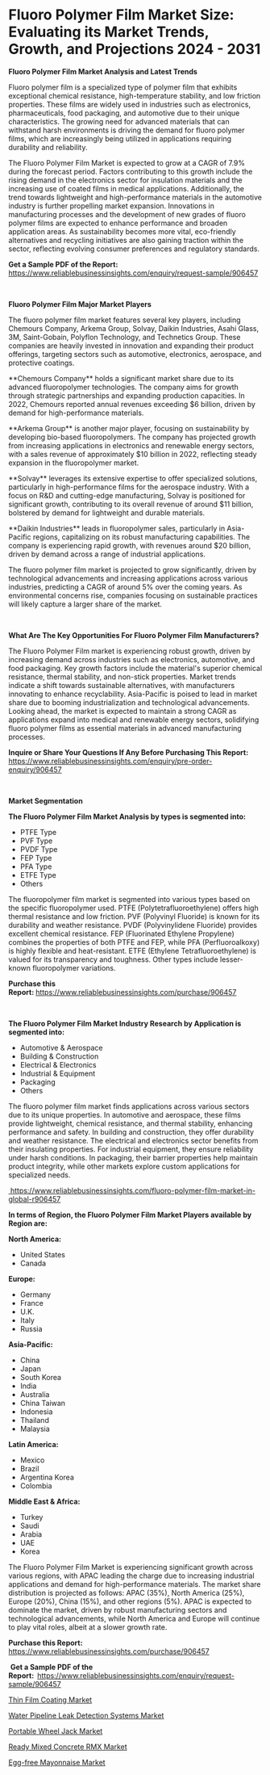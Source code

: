 <p><h1>Fluoro Polymer Film Market Size: Evaluating its Market Trends, Growth, and Projections 2024 - 2031</h1></p><p><strong>Fluoro Polymer Film Market Analysis and Latest Trends</strong></p>
<p><p>Fluoro polymer film is a specialized type of polymer film that exhibits exceptional chemical resistance, high-temperature stability, and low friction properties. These films are widely used in industries such as electronics, pharmaceuticals, food packaging, and automotive due to their unique characteristics. The growing need for advanced materials that can withstand harsh environments is driving the demand for fluoro polymer films, which are increasingly being utilized in applications requiring durability and reliability.</p><p>The Fluoro Polymer Film Market is expected to grow at a CAGR of 7.9% during the forecast period. Factors contributing to this growth include the rising demand in the electronics sector for insulation materials and the increasing use of coated films in medical applications. Additionally, the trend towards lightweight and high-performance materials in the automotive industry is further propelling market expansion. Innovations in manufacturing processes and the development of new grades of fluoro polymer films are expected to enhance performance and broaden application areas. As sustainability becomes more vital, eco-friendly alternatives and recycling initiatives are also gaining traction within the sector, reflecting evolving consumer preferences and regulatory standards.</p></p>
<p><strong>Get a Sample PDF of the Report:&nbsp;</strong> <a href="https://www.reliablebusinessinsights.com/enquiry/request-sample/906457?utm_campaign=57&utm_medium=2&utm_source=Github&utm_content=ia&utm_term=03122024&utm_id=fluoro-polymer-film">https://www.reliablebusinessinsights.com/enquiry/request-sample/906457</a></p>
<p>&nbsp;</p>
<p><strong>Fluoro Polymer Film Major Market Players</strong></p>
<p><p>The fluoro polymer film market features several key players, including Chemours Company, Arkema Group, Solvay, Daikin Industries, Asahi Glass, 3M, Saint-Gobain, Polyflon Technology, and Technetics Group. These companies are heavily invested in innovation and expanding their product offerings, targeting sectors such as automotive, electronics, aerospace, and protective coatings.</p><p>**Chemours Company** holds a significant market share due to its advanced fluoropolymer technologies. The company aims for growth through strategic partnerships and expanding production capacities. In 2022, Chemours reported annual revenues exceeding $6 billion, driven by demand for high-performance materials.</p><p>**Arkema Group** is another major player, focusing on sustainability by developing bio-based fluoropolymers. The company has projected growth from increasing applications in electronics and renewable energy sectors, with a sales revenue of approximately $10 billion in 2022, reflecting steady expansion in the fluoropolymer market.</p><p>**Solvay** leverages its extensive expertise to offer specialized solutions, particularly in high-performance films for the aerospace industry. With a focus on R&D and cutting-edge manufacturing, Solvay is positioned for significant growth, contributing to its overall revenue of around $11 billion, bolstered by demand for lightweight and durable materials.</p><p>**Daikin Industries** leads in fluoropolymer sales, particularly in Asia-Pacific regions, capitalizing on its robust manufacturing capabilities. The company is experiencing rapid growth, with revenues around $20 billion, driven by demand across a range of industrial applications.</p><p>The fluoro polymer film market is projected to grow significantly, driven by technological advancements and increasing applications across various industries, predicting a CAGR of around 5% over the coming years. As environmental concerns rise, companies focusing on sustainable practices will likely capture a larger share of the market.</p></p>
<p>&nbsp;</p>
<p><strong>What Are The Key Opportunities For Fluoro Polymer Film Manufacturers?</strong></p>
<p><p>The Fluoro Polymer Film market is experiencing robust growth, driven by increasing demand across industries such as electronics, automotive, and food packaging. Key growth factors include the material's superior chemical resistance, thermal stability, and non-stick properties. Market trends indicate a shift towards sustainable alternatives, with manufacturers innovating to enhance recyclability. Asia-Pacific is poised to lead in market share due to booming industrialization and technological advancements. Looking ahead, the market is expected to maintain a strong CAGR as applications expand into medical and renewable energy sectors, solidifying fluoro polymer films as essential materials in advanced manufacturing processes.</p></p>
<p><strong>Inquire or Share Your Questions If Any Before Purchasing This Report:</strong> <a href="https://www.reliablebusinessinsights.com/enquiry/pre-order-enquiry/906457?utm_campaign=57&utm_medium=2&utm_source=Github&utm_content=ia&utm_term=03122024&utm_id=fluoro-polymer-film">https://www.reliablebusinessinsights.com/enquiry/pre-order-enquiry/906457</a></p>
<p>&nbsp;</p>
<p><strong>Market Segmentation</strong></p>
<p><strong>The Fluoro Polymer Film Market Analysis by types is segmented into:</strong></p>
<p><ul><li>PTFE Type</li><li>PVF Type</li><li>PVDF Type</li><li>FEP Type</li><li>PFA Type</li><li>ETFE Type</li><li>Others</li></ul></p>
<p><p>The fluoropolymer film market is segmented into various types based on the specific fluoropolymer used. PTFE (Polytetrafluoroethylene) offers high thermal resistance and low friction. PVF (Polyvinyl Fluoride) is known for its durability and weather resistance. PVDF (Polyvinylidene Fluoride) provides excellent chemical resistance. FEP (Fluorinated Ethylene Propylene) combines the properties of both PTFE and FEP, while PFA (Perfluoroalkoxy) is highly flexible and heat-resistant. ETFE (Ethylene Tetrafluoroethylene) is valued for its transparency and toughness. Other types include lesser-known fluoropolymer variations.</p></p>
<p><strong>Purchase this Report:&nbsp;</strong><a href="https://www.reliablebusinessinsights.com/purchase/906457?utm_campaign=57&utm_medium=2&utm_source=Github&utm_content=ia&utm_term=03122024&utm_id=fluoro-polymer-film">https://www.reliablebusinessinsights.com/purchase/906457</a></p>
<p>&nbsp;</p>
<p><strong>The Fluoro Polymer Film Market Industry Research by Application is segmented into:</strong></p>
<p><ul><li>Automotive & Aerospace</li><li>Building & Construction</li><li>Electrical & Electronics</li><li>Industrial & Equipment</li><li>Packaging</li><li>Others</li></ul></p>
<p><p>The fluoro polymer film market finds applications across various sectors due to its unique properties. In automotive and aerospace, these films provide lightweight, chemical resistance, and thermal stability, enhancing performance and safety. In building and construction, they offer durability and weather resistance. The electrical and electronics sector benefits from their insulating properties. For industrial equipment, they ensure reliability under harsh conditions. In packaging, their barrier properties help maintain product integrity, while other markets explore custom applications for specialized needs.</p></p>
<p><a href="https://www.reliablebusinessinsights.com/fluoro-polymer-film-market-in-global-r906457?utm_campaign=57&utm_medium=2&utm_source=Github&utm_content=ia&utm_term=03122024&utm_id=fluoro-polymer-film">&nbsp;https://www.reliablebusinessinsights.com/fluoro-polymer-film-market-in-global-r906457</a></p>
<p><strong>In terms of Region, the Fluoro Polymer Film Market Players available by Region are:</strong></p>
<p>
    <p> <strong> North America: </strong>
        <ul>
            <li>United States</li>
            <li>Canada</li>
        </ul>
        </p> 
    <p> <strong> Europe: </strong>
        <ul>
            <li>Germany</li>
            <li>France</li>
            <li>U.K.</li>
            <li>Italy</li>
            <li>Russia</li>
        </ul>
        </p> 
    <p> <strong> Asia-Pacific: </strong>
        <ul>
            <li>China</li>
            <li>Japan</li>
            <li>South Korea</li>
            <li>India</li>
            <li>Australia</li>
            <li>China Taiwan</li>
            <li>Indonesia</li>
            <li>Thailand</li>
            <li>Malaysia</li>
        </ul>
        </p> 
    <p> <strong> Latin America: </strong>
        <ul>
            <li>Mexico</li>
            <li>Brazil</li>
            <li>Argentina Korea</li>
            <li>Colombia</li>
        </ul>
        </p> 
    <p> <strong> Middle East & Africa: </strong>
        <ul>
            <li>Turkey</li>
            <li>Saudi</li>
            <li>Arabia</li>
            <li>UAE</li>
            <li>Korea</li>
        </ul>
    </p>
    </p>
<p><p>The Fluoro Polymer Film Market is experiencing significant growth across various regions, with APAC leading the charge due to increasing industrial applications and demand for high-performance materials. The market share distribution is projected as follows: APAC (35%), North America (25%), Europe (20%), China (15%), and other regions (5%). APAC is expected to dominate the market, driven by robust manufacturing sectors and technological advancements, while North America and Europe will continue to play vital roles, albeit at a slower growth rate.</p></p>
<p><strong>Purchase this Report: </strong><a href="https://www.reliablebusinessinsights.com/purchase/906457?utm_campaign=57&utm_medium=2&utm_source=Github&utm_content=ia&utm_term=03122024&utm_id=fluoro-polymer-film">https://www.reliablebusinessinsights.com/purchase/906457</a></p>
<p>&nbsp;<strong>Get a Sample PDF of the Report:&nbsp;&nbsp;</strong><a href="https://www.reliablebusinessinsights.com/enquiry/request-sample/906457?utm_campaign=57&utm_medium=2&utm_source=Github&utm_content=ia&utm_term=03122024&utm_id=fluoro-polymer-film">https://www.reliablebusinessinsights.com/enquiry/request-sample/906457</a></p>
<p><strong></strong></p>
<p><p><a href="https://www.linkedin.com/pulse/thin-film-coating-market-research-report-forecast-growth-8htdc?utm_campaign=57&utm_medium=2&utm_source=Github&utm_content=ia&utm_term=03122024&utm_id=fluoro-polymer-film">Thin Film Coating Market</a></p><p><a href="https://github.com/gullattedenna/Market-Research-Report-List-1/blob/main/water-pipeline-leak-detection-systems-market.md?utm_campaign=57&utm_medium=2&utm_source=Github&utm_content=ia&utm_term=03122024&utm_id=fluoro-polymer-film">Water Pipeline Leak Detection Systems Market</a></p><p><a href="https://issuu.com/reportprime-2/docs/portable-wheel-jack-market-size-2030.pptx?utm_campaign=57&utm_medium=2&utm_source=Github&utm_content=ia&utm_term=03122024&utm_id=fluoro-polymer-film">Portable Wheel Jack Market</a></p><p><a href="https://github.com/AshrafKhan865/Market-Research-Report-List-1/blob/main/ready-mixed-concrete-rmx-market.md?utm_campaign=57&utm_medium=2&utm_source=Github&utm_content=ia&utm_term=03122024&utm_id=fluoro-polymer-film">Ready Mixed Concrete RMX Market</a></p><p><a href="https://issuu.com/reportprime-2/docs/egg-free-mayonnaise-market-size-203_edaac0ab464422?utm_campaign=57&utm_medium=2&utm_source=Github&utm_content=ia&utm_term=03122024&utm_id=fluoro-polymer-film">Egg-free Mayonnaise Market</a></p></p>